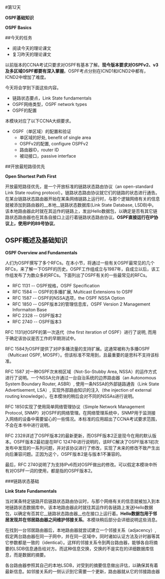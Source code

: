 #第12天

__OSPF基础知识__

__OSPF Basics__

##今天的任务

+ 阅读今天的理论课文
+ 复习昨天的理论课文

以前版本的CCNA考试只要求对OSPF有基本了解。__现今版本要求对OSPFv2、v3及多区域OSPF都要有深入掌握__。OSPF考点分别在ICND1和ICND2中都有，ICND2中增加了难度。

今天将会学到下面这些内容。

+ 链路状态要点，Link State fundamentals
+ OSPF网络类型，OSPF network types
+ OSPF的配置

本模块对应了以下CCNA大纲要求。

+ OSPF（单区域）的配置和验证
	- 单区域的好处, benefit of single area
	- OSPFv2的配置, configure OSPFv2
	- 路由器ID，router ID
	- 被动接口，passive interface

##开放最短路径优先

__Open Shortest Path First__

开放最短路径优先，是一个开放标准的链路状态路由协议（an open-standard Link State routing protocol）。链路状态路由协议就它们的链路的状态进行通告。在某台链路状态路由器开始在某条网络链路上运行时，与那个逻辑网络有关的信息就被添加到路由器的__本地__链路状态数据库(Link State Database, LSDB)中。该本地路由器此时就在其运作的链路上，发出Hello数据包，以确定是否有其它链路状态路由器也在其各自接口上运行着链路状态路由协议。__OSPF直接运行在IP协议上，使用IP的89号协议__。

## OSPF概述及基础知识

__OSPF Overview and Fundamentals__

人们为OSPF撰写了多个RFCs。在本小节，将通过一些有关OSPF最常见的几个RFCs，来了解一下OSPF的历史。OSPF工作组成立与1987年，自成立以后，该工作组发布了为数众多的RFCs。下面列出了OSPF有关的一些最常见的RFCs。

+ RFC 1131 -- OSPF规格，OSPF Specification
+ RFC 1584 -- OSPF的多播扩展, Multicast Extensions to OSPF
+ RFC 1587 -- OSPF的NSSA选项，the OSPF NSSA Option
+ RFC 1850 -- OSPF版本2的管理信息库，OSPF Version 2 Management Informaiton Base
+ RFC 2328 -- OSPF版本2
+ RFC 2740 -- OSPF版本3

RFC 1131对OSPF的第一次迭代（the first iteration of OSPF）进行了说明, 而用于确定该协议是否工作的早期测试中。

RFC 1584为OSPF提供了对IP多播流量的支持扩展。这通常被称为多播OSPF（Multicast OSPF, MOSPF）。但该标准不常用到，且最重要的是思科不支持该标准。

RFC 1587 对一种OSPF次末梢区域（Not-So-Stubby Area, NSSA）的运作方式进行了说明。一个NSSA允许通过一台自治系统的边界路由器（an Autonomous System Boundary Router, ASBR）, 使用一条NSSA的外部链路通告（Link State Advertisement, LSA）, 实现外部路由知识的注入（the injection of external routing knowledge）。在本模块的稍后会对不同的NSSAs进行说明。

RFC 1850实现了使用简单网络管理协议（Simple Network Management Protocol, SNMP）对OSPF的网络管理。在网络管理系统中，SNMP用于监测接入网络的设备中需要留心的一些情况。本标准的应用超出了CCNA考试要求范围，不会在本书中进行说明。

RFC 2328详述了OSPF版本2的最新更新，而OSPF版本2正是现今在用的默认版本。OSPF版本2最初是在RFC 1247中进行说明的，该RFC解决了OSPF版本1初次发布中发现的一系列问题，并对该协议进行了修改，实现了未来的修改不致产生出向后兼容问题。正因为这个，OSPF版本2是与版本1不兼容的。

最后，RFC 2740说明了为支持IPv6而对OSPF做出的修改。可以假定本模块中所有对OSPF一词的使用，都是指的OSPF版本2。

###链路状态基础

__Link State Fundamentals__

当对某条特定链路开启链路状态路由协议时，与那个网络有关的信息就被加入到本地链路状态数据库中。该本地路由器此时就往其运作的各链路上发送Hello数据包，以确定有否其它__链路状态路由器__也在接口上运行着。__Hello数据包用于邻居发现并在邻居路由器之间维护邻接关系__。本模块稍后部分会详细说明这些消息。

在找到一台邻居路由器后，本地路由器就尝试建立一个邻接关系（adjacency）, 假定两台路由器在同一子网中，并在同一区域中，同时诸如认证方法及计时器等其它参数都是一致的（identical）。这样的邻接关系令到两台路由器，能够各自将摘要的LSDB信息通告给对方。而这种信息交换，交换的不是实在的详细数据库信息，而是数据的摘要。

各台路由器参照其自己的本地LSDB，对受到的摘要信息做出评估，以确保其有着最新信息。如邻接关系的一侧认识到它需要一个更新，路由器就从它的邻接路由器
